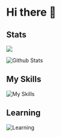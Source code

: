 # Hi there 👋

## Stats

![](https://komarev.com/ghpvc/?username=DevShubam&color=blue)

![Github Stats](https://github-readme-stats.vercel.app/api?username=devshubam&show_icons=true&theme=tokyonight)

## My Skills
![My Skills](https://skillicons.dev/icons?i=html,css,github,gitlab,vscode)

## Learning
![Learning](https://skillicons.dev/icons?i=js,c,cpp,java)

